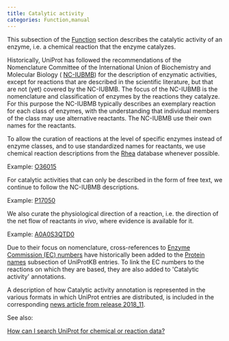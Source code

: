 ```yaml
---
title: Catalytic activity
categories: Function,manual
---
```


This subsection of the [Function](http://www.uniprot.org/help/function%5Fsection) section describes the catalytic activity of an enzyme, i.e. a chemical reaction that the enzyme catalyzes.

Historically, UniProt has followed the recommendations of the Nomenclature Committee of the International Union of Biochemistry and Molecular Biology ( [NC-IUBMB](http://www.chem.qmul.ac.uk/iubmb/enzyme/)) for the description of enzymatic activities, except for reactions that are described in the scientific literature, but that are not (yet) covered by the NC-IUBMB. The focus of the NC-IUBMB is the nomenclature and classification of enzymes by the reactions they catalyze. For this purpose the NC-IUBMB typically describes an exemplary reaction for each class of enzymes, with the understanding that individual members of the class may use alternative reactants. The NC-IUBMB use their own names for the reactants.

To allow the curation of reactions at the level of specific enzymes instead of enzyme classes, and to use standardized names for reactants, we use chemical reaction descriptions from the [Rhea](https://www.rhea/%2Ddb.org/) database whenever possible.

Example: [O36015](http://www.uniprot.org/uniprot/O36015)

For catalytic activities that can only be described in the form of free text, we continue to follow the NC-IUBMB descriptions.

Example: [P17050](http://www.uniprot.org/uniprot/P17050)

We also curate the physiological direction of a reaction, i.e. the direction of the net flow of reactants _in vivo_, where evidence is available for it.

Example: [A0A0S3QTD0](http://www.uniprot.org/uniprot/A0A0S3QTD0)

Due to their focus on nomenclature, cross-references to [Enzyme Commission (EC) numbers](https://en.wikipedia.org/wiki/Enzyme%5FCommission%5Fnumber) have historically been added to the [Protein names](http://www.uniprot.org/help/protein%5Fnames) subsection of UniProtKB entries. To link the EC numbers to the reactions on which they are based, they are also added to 'Catalytic activity' annotations.

A description of how Catalytic activity annotation is represented in the various formats in which UniProt entries are distributed, is included in the corresponding [news article from release 2018\_11](http://www.uniprot.org/news/2018/12/05/release).

See also:

[How can I search UniProt for chemical or reaction data?](http://www.uniprot.org/help/chemical%5Fdata%5Fsearch)